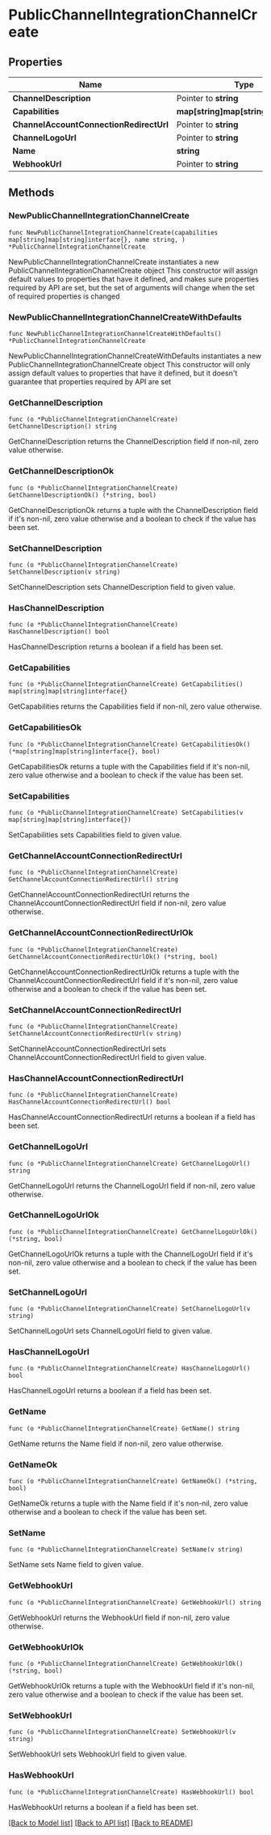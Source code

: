 # PublicChannelIntegrationChannelCreate

## Properties

Name | Type | Description | Notes
------------ | ------------- | ------------- | -------------
**ChannelDescription** | Pointer to **string** |  | [optional] 
**Capabilities** | **map[string]map[string]interface{}** |  | 
**ChannelAccountConnectionRedirectUrl** | Pointer to **string** |  | [optional] 
**ChannelLogoUrl** | Pointer to **string** |  | [optional] 
**Name** | **string** |  | 
**WebhookUrl** | Pointer to **string** |  | [optional] 

## Methods

### NewPublicChannelIntegrationChannelCreate

`func NewPublicChannelIntegrationChannelCreate(capabilities map[string]map[string]interface{}, name string, ) *PublicChannelIntegrationChannelCreate`

NewPublicChannelIntegrationChannelCreate instantiates a new PublicChannelIntegrationChannelCreate object
This constructor will assign default values to properties that have it defined,
and makes sure properties required by API are set, but the set of arguments
will change when the set of required properties is changed

### NewPublicChannelIntegrationChannelCreateWithDefaults

`func NewPublicChannelIntegrationChannelCreateWithDefaults() *PublicChannelIntegrationChannelCreate`

NewPublicChannelIntegrationChannelCreateWithDefaults instantiates a new PublicChannelIntegrationChannelCreate object
This constructor will only assign default values to properties that have it defined,
but it doesn't guarantee that properties required by API are set

### GetChannelDescription

`func (o *PublicChannelIntegrationChannelCreate) GetChannelDescription() string`

GetChannelDescription returns the ChannelDescription field if non-nil, zero value otherwise.

### GetChannelDescriptionOk

`func (o *PublicChannelIntegrationChannelCreate) GetChannelDescriptionOk() (*string, bool)`

GetChannelDescriptionOk returns a tuple with the ChannelDescription field if it's non-nil, zero value otherwise
and a boolean to check if the value has been set.

### SetChannelDescription

`func (o *PublicChannelIntegrationChannelCreate) SetChannelDescription(v string)`

SetChannelDescription sets ChannelDescription field to given value.

### HasChannelDescription

`func (o *PublicChannelIntegrationChannelCreate) HasChannelDescription() bool`

HasChannelDescription returns a boolean if a field has been set.

### GetCapabilities

`func (o *PublicChannelIntegrationChannelCreate) GetCapabilities() map[string]map[string]interface{}`

GetCapabilities returns the Capabilities field if non-nil, zero value otherwise.

### GetCapabilitiesOk

`func (o *PublicChannelIntegrationChannelCreate) GetCapabilitiesOk() (*map[string]map[string]interface{}, bool)`

GetCapabilitiesOk returns a tuple with the Capabilities field if it's non-nil, zero value otherwise
and a boolean to check if the value has been set.

### SetCapabilities

`func (o *PublicChannelIntegrationChannelCreate) SetCapabilities(v map[string]map[string]interface{})`

SetCapabilities sets Capabilities field to given value.


### GetChannelAccountConnectionRedirectUrl

`func (o *PublicChannelIntegrationChannelCreate) GetChannelAccountConnectionRedirectUrl() string`

GetChannelAccountConnectionRedirectUrl returns the ChannelAccountConnectionRedirectUrl field if non-nil, zero value otherwise.

### GetChannelAccountConnectionRedirectUrlOk

`func (o *PublicChannelIntegrationChannelCreate) GetChannelAccountConnectionRedirectUrlOk() (*string, bool)`

GetChannelAccountConnectionRedirectUrlOk returns a tuple with the ChannelAccountConnectionRedirectUrl field if it's non-nil, zero value otherwise
and a boolean to check if the value has been set.

### SetChannelAccountConnectionRedirectUrl

`func (o *PublicChannelIntegrationChannelCreate) SetChannelAccountConnectionRedirectUrl(v string)`

SetChannelAccountConnectionRedirectUrl sets ChannelAccountConnectionRedirectUrl field to given value.

### HasChannelAccountConnectionRedirectUrl

`func (o *PublicChannelIntegrationChannelCreate) HasChannelAccountConnectionRedirectUrl() bool`

HasChannelAccountConnectionRedirectUrl returns a boolean if a field has been set.

### GetChannelLogoUrl

`func (o *PublicChannelIntegrationChannelCreate) GetChannelLogoUrl() string`

GetChannelLogoUrl returns the ChannelLogoUrl field if non-nil, zero value otherwise.

### GetChannelLogoUrlOk

`func (o *PublicChannelIntegrationChannelCreate) GetChannelLogoUrlOk() (*string, bool)`

GetChannelLogoUrlOk returns a tuple with the ChannelLogoUrl field if it's non-nil, zero value otherwise
and a boolean to check if the value has been set.

### SetChannelLogoUrl

`func (o *PublicChannelIntegrationChannelCreate) SetChannelLogoUrl(v string)`

SetChannelLogoUrl sets ChannelLogoUrl field to given value.

### HasChannelLogoUrl

`func (o *PublicChannelIntegrationChannelCreate) HasChannelLogoUrl() bool`

HasChannelLogoUrl returns a boolean if a field has been set.

### GetName

`func (o *PublicChannelIntegrationChannelCreate) GetName() string`

GetName returns the Name field if non-nil, zero value otherwise.

### GetNameOk

`func (o *PublicChannelIntegrationChannelCreate) GetNameOk() (*string, bool)`

GetNameOk returns a tuple with the Name field if it's non-nil, zero value otherwise
and a boolean to check if the value has been set.

### SetName

`func (o *PublicChannelIntegrationChannelCreate) SetName(v string)`

SetName sets Name field to given value.


### GetWebhookUrl

`func (o *PublicChannelIntegrationChannelCreate) GetWebhookUrl() string`

GetWebhookUrl returns the WebhookUrl field if non-nil, zero value otherwise.

### GetWebhookUrlOk

`func (o *PublicChannelIntegrationChannelCreate) GetWebhookUrlOk() (*string, bool)`

GetWebhookUrlOk returns a tuple with the WebhookUrl field if it's non-nil, zero value otherwise
and a boolean to check if the value has been set.

### SetWebhookUrl

`func (o *PublicChannelIntegrationChannelCreate) SetWebhookUrl(v string)`

SetWebhookUrl sets WebhookUrl field to given value.

### HasWebhookUrl

`func (o *PublicChannelIntegrationChannelCreate) HasWebhookUrl() bool`

HasWebhookUrl returns a boolean if a field has been set.


[[Back to Model list]](../README.md#documentation-for-models) [[Back to API list]](../README.md#documentation-for-api-endpoints) [[Back to README]](../README.md)


